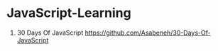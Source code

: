 # JavaScript-Learning


1. 30 Days Of JavaScript
https://github.com/Asabeneh/30-Days-Of-JavaScript

